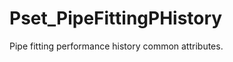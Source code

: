 # Pset_PipeFittingPHistory

Pipe fitting performance history common attributes.
<!-- end of short definition -->

